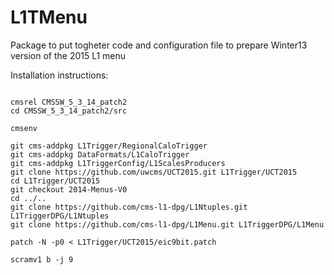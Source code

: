 L1TMenu
=======

Package to put togheter code and configuration file to prepare Winter13 version of the 2015 L1 menu

Installation instructions:

<pre><code>
cmsrel CMSSW_5_3_14_patch2
cd CMSSW_5_3_14_patch2/src

cmsenv

git cms-addpkg L1Trigger/RegionalCaloTrigger       
git cms-addpkg DataFormats/L1CaloTrigger
git cms-addpkg L1TriggerConfig/L1ScalesProducers
git clone https://github.com/uwcms/UCT2015.git L1Trigger/UCT2015
cd L1Trigger/UCT2015
git checkout 2014-Menus-V0
cd ../..
git clone https://github.com/cms-l1-dpg/L1Ntuples.git L1TriggerDPG/L1Ntuples
git clone https://github.com/cms-l1-dpg/L1Menu.git L1TriggerDPG/L1Menu

patch -N -p0 < L1Trigger/UCT2015/eic9bit.patch

scramv1 b -j 9
</code></pre>
